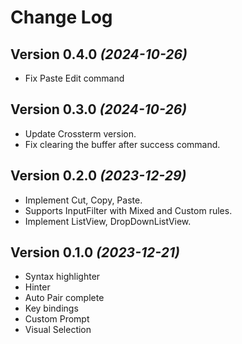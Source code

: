 Change Log
==========

Version 0.4.0 *(2024-10-26)*
-----------------------------

- Fix Paste Edit command

Version 0.3.0 *(2024-10-26)*
-----------------------------

* Update Crossterm version.
* Fix clearing the buffer after success command.

Version 0.2.0 *(2023-12-29)*
-----------------------------

* Implement Cut, Copy, Paste.
* Supports InputFilter with Mixed and Custom rules.
* Implement ListView, DropDownListView.

Version 0.1.0 *(2023-12-21)*
-----------------------------

* Syntax highlighter
* Hinter
* Auto Pair complete
* Key bindings
* Custom Prompt
* Visual Selection
